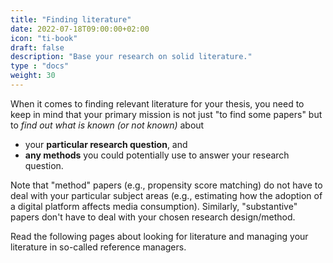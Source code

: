 ```yaml
---
title: "Finding literature"
date: 2022-07-18T09:00:00+02:00
icon: "ti-book"
draft: false
description: "Base your research on solid literature."
type : "docs"
weight: 30
---
```


When it comes to finding relevant literature for your thesis, you need to keep in mind that your primary mission is not just "to find some papers" but to *find out what is known (or not known)* about

- your **particular research question**, and
- **any methods** you could potentially use to answer your research question.

Note that "method" papers (e.g., propensity score matching) do not have to deal with your particular subject areas (e.g., estimating how the adoption of a digital platform affects media consumption). Similarly, "substantive" papers don't have to deal with your chosen research design/method.

Read the following pages about looking for literature and managing your literature in so-called reference managers.
